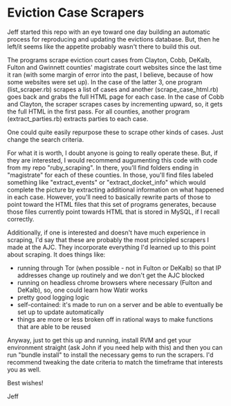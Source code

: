 Eviction Case Scrapers
======================

Jeff started this repo with an eye toward one day building an automatic process for reproducing and updating the evictions database. But, then he left/it seems like the appetite probably wasn't there to build this out.

The programs scrape eviction court cases from Clayton, Cobb, DeKalb, Fulton and Gwinnett counties' magistrate court websites since the last time it ran (with some margin of error into the past, I believe, because of how some websites were set up). In the case of the latter 3, one program (list_scraper.rb) scrapes a list of cases and another (scrape_case_html.rb) goes back and grabs the full HTML page for each case. In the case of Cobb and Clayton, the scraper scrapes cases by incrementing upward, so, it gets the full HTML in the first pass. For all counties, another program (extract_parties.rb) extracts parties to each case.

One could quite easily repurpose these to scrape other kinds of cases. Just change the search criteria.

For what it is worth, I doubt anyone is going to really operate these. But, if they are interested, I would recommend augumenting this code with code from my repo "ruby_scraping". In there, you'll find folders ending in "magistrate" for each of these counties. In those, you'll find files labeled something like "extract_events" or "extract_docket_info" which would complete the picture by extracting additional information on what happened in each case. However, you'll need to basically rewrite parts of those to point toward the HTML files that this set of programs generates, because those files currently point towards HTML that is stored in MySQL, if I recall correctly.

Additionally, if one is interested and doesn't have much experience in scraping, I'd say that these are probably the most principled scrapers I made at the AJC. They incorporate everything I'd learned up to this point about scraping. It does things like:

+ running through Tor (when possible - not in Fulton or DeKalb) so that IP addresses change up routinely and we don't get the AJC blocked
+ running on headless chrome browsers where necessary (Fulton and DeKalb), so, one could learn how Watir works
+ pretty good logging logic
+ self-contained: it's made to run on a server and be able to eventually be set up to update automatically
+ things are more or less broken off in rational ways to make functions that are able to be reused


Anyway, just to get this up and running, install RVM and get your environment straight (ask John if you need help with this) and then you can run "bundle install" to install the necessary gems to run the scrapers. I'd recommend tweaking the date criteria to match the timeframe that interests you as well.

Best wishes!

Jeff